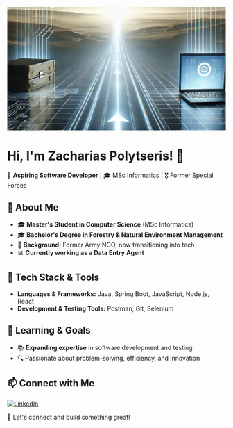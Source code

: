 ![My Background](https://github.com/ImZaharias/ImZaharias/blob/main/Background.jpg)

# Hi, I'm Zacharias Polytseris! 👋  

🚀 **Aspiring Software Developer** | 🎓 MSc Informatics | 🎖 Former Special Forces  

## 🔹 About Me  
- 🎓 **Master's Student in Computer Science** (MSc Informatics)  
- 🎓 **Bachelor's Degree in Forestry & Natural Environment Management**  
- 💼 **Background:** Former Army NCO, now transitioning into tech  
- 📊 **Currently working as a Data Entry Agent**  

## 🔹 Tech Stack & Tools  
- **Languages & Frameworks:** Java, Spring Boot, JavaScript, Node.js, React  
- **Development & Testing Tools:** Postman, Git, Selenium  

## 🔹 Learning & Goals  
- 📚 **Expanding expertise** in software development and testing  
- 🔍 Passionate about problem-solving, efficiency, and innovation  

## 📫 Connect with Me  
[![LinkedIn](https://img.shields.io/badge/LinkedIn-%230A66C2.svg?style=for-the-badge&logo=linkedin&logoColor=white)](https://www.linkedin.com/in/zacharias-polytseris/)  

🚀 Let's connect and build something great!


